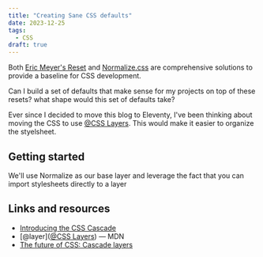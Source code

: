 ```yaml
---
title: "Creating Sane CSS defaults"
date: 2023-12-25
tags:
  - CSS
draft: true
---
```


Both [Eric Meyer's Reset](https://meyerweb.com/eric/thoughts/2007/05/01/reset-reloaded/) and [Normalize.css](https://necolas.github.io/normalize.css/) are comprehensive solutions to provide a baseline for CSS development.

Can I build a set of defaults that make sense for my projects on top of these resets? what shape would this set of defaults take?

Ever since I decided to move this blog to Eleventy, I've been thinking about moving the CSS to use [@CSS Layers](https://developer.mozilla.org/en-US/docs/Web/CSS/@layer). This would make it easier to organize the styelsheet.

## Getting started

We'll use Normalize as our base layer and leverage the fact that you can import stylesheets directly to a layer

## Links and resources

* [Introducing the CSS Cascade](https://developer.mozilla.org/en-US/docs/Web/CSS/Cascade)
* [@layer]([@CSS Layers](https://developer.mozilla.org/en-US/docs/Web/CSS/@layer)) &mdash; MDN
* [The future of CSS: Cascade layers](https://www.bram.us/2021/09/15/the-future-of-css-cascade-layers-css-at-layer/)


